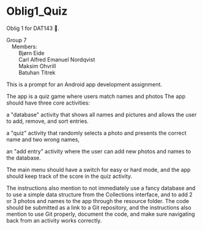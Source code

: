 # Oblig1_Quiz
Oblig 1 for DAT143 📱. 


Group 7
<br />&emsp;Members: 
<br />&emsp;&emsp;        Bjørn Eide
<br />&emsp;&emsp;        Carl Alfred Emanuel Nordqvist
<br />&emsp;&emsp;        Maksim Ohvrill
<br />&emsp;&emsp;        Batuhan Titrek

This is a prompt for an Android app development assignment.   

The app is a quiz game where users match names and photos
 The app should have three core activities:
 
 a "database" activity that shows all names and pictures and allows the user to add, remove, and sort entries.
 
 a "quiz" activity that randomly selects a photo and presents the correct name and two wrong names,
 
 an "add entry" activity where the user can add new photos and names to the database.
 
 The main menu should have a switch for easy or hard mode, and the app should keep track of the score in the quiz activity.
 
 The instructions also mention to not immediately use a fancy database and to use a simple data structure from the Collections interface,
 and to add 2 or 3 photos and names to the app through the resource folder.
 The code should be submitted as a link to a Git repository, and the instructions also mention to use Git properly, document the code, and make sure 
 navigating back from an activity works correctly.

